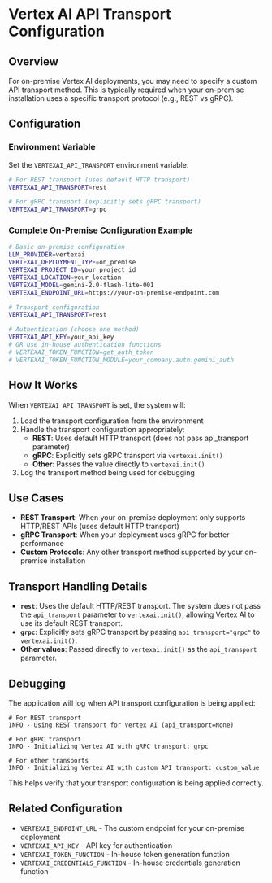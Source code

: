 # Vertex AI API Transport Configuration

## Overview

For on-premise Vertex AI deployments, you may need to specify a custom API transport method. This is typically required when your on-premise installation uses a specific transport protocol (e.g., REST vs gRPC).

## Configuration

### Environment Variable

Set the `VERTEXAI_API_TRANSPORT` environment variable:

```bash
# For REST transport (uses default HTTP transport)
VERTEXAI_API_TRANSPORT=rest

# For gRPC transport (explicitly sets gRPC transport)
VERTEXAI_API_TRANSPORT=grpc
```

### Complete On-Premise Configuration Example

```bash
# Basic on-premise configuration
LLM_PROVIDER=vertexai
VERTEXAI_DEPLOYMENT_TYPE=on_premise
VERTEXAI_PROJECT_ID=your_project_id
VERTEXAI_LOCATION=your_location
VERTEXAI_MODEL=gemini-2.0-flash-lite-001
VERTEXAI_ENDPOINT_URL=https://your-on-premise-endpoint.com

# Transport configuration
VERTEXAI_API_TRANSPORT=rest

# Authentication (choose one method)
VERTEXAI_API_KEY=your_api_key
# OR use in-house authentication functions
# VERTEXAI_TOKEN_FUNCTION=get_auth_token
# VERTEXAI_TOKEN_FUNCTION_MODULE=your_company.auth.gemini_auth
```

## How It Works

When `VERTEXAI_API_TRANSPORT` is set, the system will:

1. Load the transport configuration from the environment
2. Handle the transport configuration appropriately:
   - **REST**: Uses default HTTP transport (does not pass api_transport parameter)
   - **gRPC**: Explicitly sets gRPC transport via `vertexai.init()`
   - **Other**: Passes the value directly to `vertexai.init()`
3. Log the transport method being used for debugging

## Use Cases

- **REST Transport**: When your on-premise deployment only supports HTTP/REST APIs (uses default HTTP transport)
- **gRPC Transport**: When your deployment uses gRPC for better performance
- **Custom Protocols**: Any other transport method supported by your on-premise installation

## Transport Handling Details

- **`rest`**: Uses the default HTTP/REST transport. The system does not pass the `api_transport` parameter to `vertexai.init()`, allowing Vertex AI to use its default REST transport.
- **`grpc`**: Explicitly sets gRPC transport by passing `api_transport="grpc"` to `vertexai.init()`.
- **Other values**: Passed directly to `vertexai.init()` as the `api_transport` parameter.

## Debugging

The application will log when API transport configuration is being applied:

```
# For REST transport
INFO - Using REST transport for Vertex AI (api_transport=None)

# For gRPC transport  
INFO - Initializing Vertex AI with gRPC transport: grpc

# For other transports
INFO - Initializing Vertex AI with custom API transport: custom_value
```

This helps verify that your transport configuration is being applied correctly.

## Related Configuration

- `VERTEXAI_ENDPOINT_URL` - The custom endpoint for your on-premise deployment
- `VERTEXAI_API_KEY` - API key for authentication
- `VERTEXAI_TOKEN_FUNCTION` - In-house token generation function
- `VERTEXAI_CREDENTIALS_FUNCTION` - In-house credentials generation function 